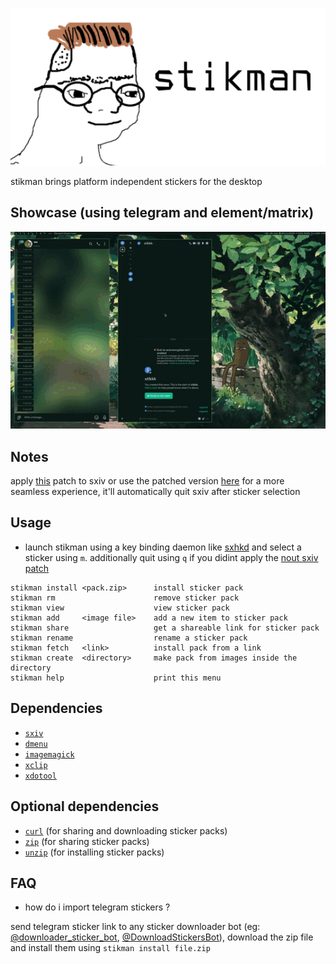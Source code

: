 ![stikman](stikman.png)

stikman brings platform independent stickers for the desktop


## Showcase (using telegram and element/matrix)
![stikman.gif](stikman.gif)

## Notes

apply [this](https://gitlab.com/sinanmohd/stikman/-/blob/master/nout-sxiv.patch) patch to sxiv or use the patched version [here](https:/gitlab.com/sinanmohd/nsxiv) for a more seamless experience, it'll automatically quit sxiv after sticker selection

## Usage

* launch stikman using a key binding daemon like [sxhkd](https://wiki.archlinux.org/title/Sxhkd) and select a sticker using `m`. additionally quit using `q` if you didint apply the [nout sxiv patch](https://gitlab.com/sinanmohd/stikman/-/blob/master/nout-sxiv.patch)

```
stikman install <pack.zip>      install sticker pack
stikman rm                      remove sticker pack
stikman view                    view sticker pack
stikman add     <image file>    add a new item to sticker pack 
stikman share                   get a shareable link for sticker pack
stikman rename                  rename a sticker pack
stikman fetch   <link>          install pack from a link 
stikman create  <directory>     make pack from images inside the directory
stikman help                    print this menu 
```

## Dependencies

* [`sxiv`](https://codeberg.org/nsxiv/nsxiv)
* [`dmenu`](https://tools.suckless.org/dmenu/)
* [`imagemagick`](https://imagemagick.org/index.php)
* [`xclip`](https://github.com/astrand/xclip)
* [`xdotool`](https://github.com/jordansissel/xdotool)

## Optional dependencies

* [`curl`](https://github.com/curl/curl) (for sharing and downloading sticker packs)
* [`zip`](http://www.info-zip.org/Zip.html) (for sharing sticker packs)
* [`unzip`](http://infozip.sourceforge.net/UnZip.html) (for installing sticker packs)

## FAQ

* how do i import telegram stickers ?

send telegram sticker link to any sticker downloader bot (eg: [@downloader_sticker_bot](https://t.me/downloader_sticker_bot), [@DownloadStickersBot](https://t.me/DownloadStickersBot)), download the zip file and install them using `stikman install file.zip`
